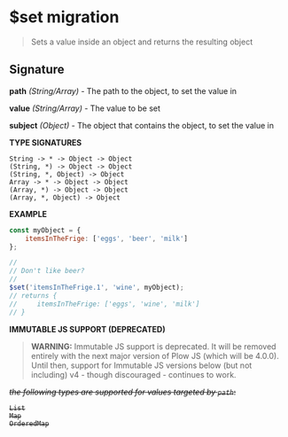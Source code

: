 # $set migration

> Sets a value inside an object and returns the resulting object

## Signature

**path** *(String/Array)* - The path to the object, to set the value in

**value** *(String/Array)* - The value to be set

**subject** *(Object)* - The object that contains the object, to set the value in

**TYPE SIGNATURES**
```
String -> * -> Object -> Object
(String, *) -> Object -> Object
(String, *, Object) -> Object
Array -> * -> Object -> Object
(Array, *) -> Object -> Object
(Array, *, Object) -> Object
```

**EXAMPLE**
```js
const myObject = {
    itemsInTheFrige: ['eggs', 'beer', 'milk']
};

//
// Don't like beer?
//
$set('itemsInTheFrige.1', 'wine', myObject);
// returns {
//     itemsInTheFrige: ['eggs', 'wine', 'milk']
// }
```

**IMMUTABLE JS SUPPORT (DEPRECATED)**

> **WARNING:** Immutable JS support is deprecated. It will be removed entirely with the next major version of Plow JS (which will be 4.0.0). Until then, 
support for Immutable JS versions below (but not including) v4 - though discouraged - continues to work.

<s>*the following types are supported for values targeted by `path`*:
```
List
Map
OrderedMap
```
</s>
